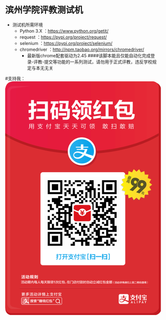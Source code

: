 # 滨州学院评教测试机

 - 测试机所需环境
 	- Python 3.X ：https://www.python.org/getit/
 	- request ：https://pypi.org/project/request/
 	- selenium ：https://pypi.org/project/selenium/
 	- chromedriver ：http://npm.taobao.org/mirrors/chromedriver/
 		- 最新版chrome配套驱动为2.45
####该脚本能且仅能自动化完成登录-评教-提交等功能的一系列测试，请勿用于正式评教，违反学校规定与本无无关 

#支持我：
![Image text](https://github.com/1225702013/PingJiaoTest/blob/master/1543721131540.jpg)
